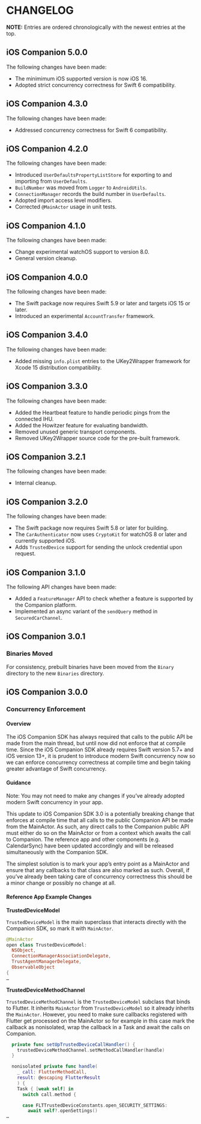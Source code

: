 # CHANGELOG

**NOTE:** Entries are ordered chronologically with the newest entries at the
top.

## iOS Companion 5.0.0

The following changes have been made:
- The minimimum iOS supported version is now iOS 16.
- Adopted strict concurrency correctness for Swift 6 compatibility.

## iOS Companion 4.3.0

The following changes have been made:
- Addressed concurrency correctness for Swift 6 compatibility.

## iOS Companion 4.2.0

The following changes have been made:
- Introduced `UserDefaultsPropertyListStore` for exporting to and importing from
`UserDefaults`.
- `BuildNumber` was moved from `Logger` to `AndroidUtils`.
- `ConnectionManager` records the build number in `UserDefaults`.
- Adopted import access level modifiers.
- Corrected `@MainActor` usage in unit tests.

## iOS Companion 4.1.0

The following changes have been made:
- Change experimental watchOS support to version 8.0.
- General version cleanup.

## iOS Companion 4.0.0

The following changes have been made:
- The Swift package now requires Swift 5.9 or later and targets iOS 15 or later.
- Introduced an experimental `AccountTransfer` framework.

## iOS Companion 3.4.0

The following changes have been made:
- Added missing `info.plist` entries to the UKey2Wrapper framework for Xcode 15
distribution compatibility.

## iOS Companion 3.3.0

The following changes have been made:
- Added the Heartbeat feature to handle periodic pings from the connected IHU.
- Added the Howitzer feature for evaluating bandwidth.
- Removed unused generic transport components.
- Removed UKey2Wrapper source code for the pre-built framework.


## iOS Companion 3.2.1

The following changes have been made:
- Internal cleanup.

## iOS Companion 3.2.0

The following changes have been made:
- The Swift package now requires Swift 5.8 or later for building.
- The `CarAuthenticator` now uses `CryptoKit` for watchOS 8 or later and
currently supported iOS.
- Adds `TrustedDevice` support for sending the unlock credential upon request.

## iOS Companion 3.1.0

The following API changes have been made:
- Added a `FeatureManager` API to check whether a feature is supported by the
Companion platform.
- Implemented an async variant of the `sendQuery` method in `SecuredCarChannel`.

## iOS Companion 3.0.1

### Binaries Moved

For consistency, prebuilt binaries have been moved from the `Binary`
directory to the new `Binaries` directory.

## iOS Companion 3.0.0

### Concurrency Enforcement

#### Overview

The iOS Companion SDK has always required that calls to the public API be
made from the main thread, but until now did not enforce that at compile time.
Since the iOS Companion SDK already requires Swift version 5.7+ and iOS
version 13+, it is prudent to introduce modern Swift concurrency now so we can
enforce concurrency correctness at compile time and begin taking greater
advantage of Swift concurrency.

#### Guidance

Note: You may not need to make any changes if you’ve already adopted modern
Swift concurrency in your app.

This update to iOS Companion SDK 3.0 is a potentially breaking change that
enforces at compile time that all calls to the public Companion API be made
from the MainActor. As such, any direct calls to the Companion public API must
either do so on the MainActor or from a context which awaits the call to
Companion. The reference app and other components (e.g. CalendarSync) have been
updated accordingly and will be released simultaneously with the Companion SDK.

The simplest solution is to mark your app’s entry point as a MainActor and
ensure that any callbacks to that class are also marked as such. Overall, if
you’ve already been taking care of concurrency correctness this should be a
minor change or possibly no change at all.

#### Reference App Example Changes

**TrustedDeviceModel**

`TrustedDeviceModel` is the main superclass that interacts directly with the
Companion SDK, so mark it with `MainActor`.

```swift
@MainActor
open class TrustedDeviceModel:
  NSObject,
  ConnectionManagerAssociationDelegate,
  TrustAgentManagerDelegate,
  ObservableObject
{
…
```

**TrustedDeviceMethodChannel**

`TrustedDeviceMethodChannel` is the `TrustedDeviceModel` subclass that binds to
Flutter. It inherits `MainActor` from `TrustedDeviceModel` so it already
inherits the `MainActor`. However, you need to make sure callbacks registered
with Flutter get processed on the MainActor so for example in this case mark
the callback as nonisolated, wrap the callback in a Task and await the calls on
Companion.

```swift
  private func setUpTrustedDeviceCallHandler() {
    trustedDeviceMethodChannel.setMethodCallHandler(handle)
  }

  nonisolated private func handle(
    _ call: FlutterMethodCall,
    result: @escaping FlutterResult
    ) {
    Task { [weak self] in
      switch call.method {

      case FLTTrustedDeviceConstants.open_SECURITY_SETTINGS:
        await self?.openSettings()
…
```
